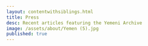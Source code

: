 ```yaml
---
layout: contentwithsiblings.html
title: Press
desc: Recent articles featuring the Yemeni Archive
image: /assets/about/Yemen (5).jpg
published: true
---
```


